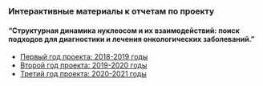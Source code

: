 ###  Интерактивные материалы к отчетам по проекту
#### “Структурная динамика нуклеосом и их взаимодействий: поиск подходов для диагностики и лечения онкологических заболеваний.”

- [Первый год проекта: 2018-2019 годы](year1.md)
- [Второй год проекта: 2019-2020 годы](year2.md)
- [Третий год проекта: 2020-2021 годы](year3.md)


